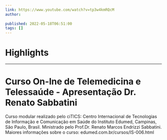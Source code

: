 ```yaml
---
link: https://www.youtube.com/watch?v=tp3w4kmRQcM
author: 
   
published: 2022-05-18T06:51:00
tags: []
---
```

# Highlights


---
# Curso On-lne de Telemedicina e Telessaúde - Apresentação Dr. Renato Sabbatini
Curso modular realizado pelo ciTICS: Centro Internacional de Tecnologias de Informação e Comunicação em Saúde do Instituto Edumed, Campinas, Sâo Paulo, Brasil. Ministrado pelo Prof.Dr. Renato Marcos Endrizzi Sabbatini. Maiores informações sobre o curso: edumed.com.br/cursos/IS-006.html